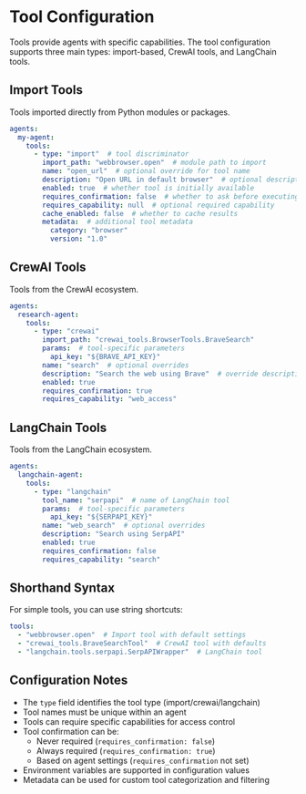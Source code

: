 # Tool Configuration

Tools provide agents with specific capabilities. The tool configuration supports three main types: import-based, CrewAI tools, and LangChain tools.

## Import Tools

Tools imported directly from Python modules or packages.

```yaml
agents:
  my-agent:
    tools:
      - type: "import"  # tool discriminator
        import_path: "webbrowser.open"  # module path to import
        name: "open_url"  # optional override for tool name
        description: "Open URL in default browser"  # optional description
        enabled: true  # whether tool is initially available
        requires_confirmation: false  # whether to ask before executing
        requires_capability: null  # optional required capability
        cache_enabled: false  # whether to cache results
        metadata:  # additional tool metadata
          category: "browser"
          version: "1.0"
```

## CrewAI Tools

Tools from the CrewAI ecosystem.

```yaml
agents:
  research-agent:
    tools:
      - type: "crewai"
        import_path: "crewai_tools.BrowserTools.BraveSearch"
        params:  # tool-specific parameters
          api_key: "${BRAVE_API_KEY}"
        name: "search"  # optional overrides
        description: "Search the web using Brave"  # override description
        enabled: true
        requires_confirmation: true
        requires_capability: "web_access"
```

## LangChain Tools

Tools from the LangChain ecosystem.

```yaml
agents:
  langchain-agent:
    tools:
      - type: "langchain"
        tool_name: "serpapi"  # name of LangChain tool
        params:  # tool-specific parameters
          api_key: "${SERPAPI_KEY}"
        name: "web_search"  # optional overrides
        description: "Search using SerpAPI"
        enabled: true
        requires_confirmation: false
        requires_capability: "search"
```

## Shorthand Syntax

For simple tools, you can use string shortcuts:

```yaml
tools:
  - "webbrowser.open"  # Import tool with default settings
  - "crewai_tools.BraveSearchTool"  # CrewAI tool with defaults
  - "langchain.tools.serpapi.SerpAPIWrapper"  # LangChain tool
```

## Configuration Notes

- The `type` field identifies the tool type (import/crewai/langchain)
- Tool names must be unique within an agent
- Tools can require specific capabilities for access control
- Tool confirmation can be:
  - Never required (`requires_confirmation: false`)
  - Always required (`requires_confirmation: true`)
  - Based on agent settings (`requires_confirmation` not set)
- Environment variables are supported in configuration values
- Metadata can be used for custom tool categorization and filtering
